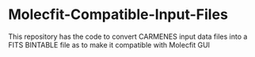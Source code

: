 # Molecfit-Compatible-Input-Files
This repository has the code to convert CARMENES input data files into a FITS BINTABLE file as to make it compatible with Molecfit GUI
